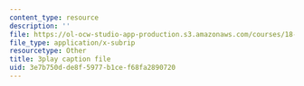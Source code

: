 ```yaml
---
content_type: resource
description: ''
file: https://ol-ocw-studio-app-production.s3.amazonaws.com/courses/18-06sc-linear-algebra-fall-2011/3e7b750dde8f5977b1cef68fa2890720_4PnArrxCZLE.vtt
file_type: application/x-subrip
resourcetype: Other
title: 3play caption file
uid: 3e7b750d-de8f-5977-b1ce-f68fa2890720
---
```

